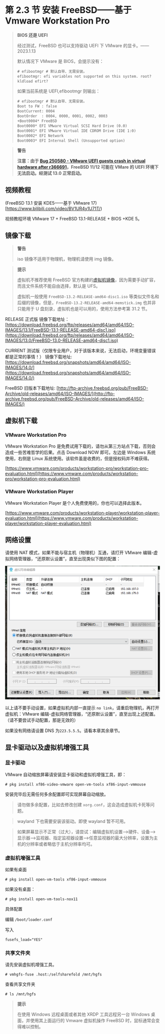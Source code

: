 # 第 2.3 节 安装 FreeBSD——基于 Vmware Workstation Pro

> **BIOS 还是 UEFI**
>
> 经过测试，FreeBSD 也可以支持驱动 UEFI 下 VMware 的显卡。——2023.1.13
>
> 默认情况下 VMware 是 BIOS，会提示没有：
>
> ```shell-session
> # efibootmgr # 默认自带、无需安装。
> efibootmgr: efi variables not supported on this system. root? kldload efirt?
> ```
>
> 如果当前系统是 UEFI,efibootmgr 则输出：
>
> ```shell-session
> # efibootmgr # 默认自带、无需安装。
> Boot to FW : false
> BootCurrent: 0004
> BootOrder  : 0004, 0000, 0001, 0002, 0003
> +Boot0004* FreeBSD
> Boot0000* EFI VMware Virtual SCSI Hard Drive (0.0)
> Boot0001* EFI VMware Virtual IDE CDROM Drive (IDE 1:0)
> Boot0002* EFI Network
> Boot0003* EFI Internal Shell (Unsupported option)
> ```

> **警告**
>
> **注意：由于 [Bug 250580 - VMware UEFI guests crash in virtual hardware after r366691](https://bugs.freebsd.org/bugzilla/show_bug.cgi?id=250580)，FreeBSD 11/12 可能在 VMare 的 UEFI 环境下无法启动。经测试 13.0 正常启动。**

## 视频教程

(FreeBSD 13.1 安装 KDE5——基于 VMware 17)[https://www.bilibili.com/video/BV1UR4y1U71T/)

视频教程环境 VMware 17 + FreeBSD 13.1-RELEASE + BIOS +KDE 5。

## 镜像下载

> **警告**
>
> iso 镜像不适用于物理机，物理机请使用 img 镜像。

>**提示**
>
>虚拟机不推荐使用 FreeBSD 官方构建的[虚拟机镜像](https://download.freebsd.org/releases/VM-IMAGES/13.2-RELEASE/amd64/Latest/)，因为需要手动扩容，而且文件系统不能自由选择，默认是 UFS。
>
>虚拟机一般使用 `FreeBSD-13.2-RELEASE-amd64-disc1.iso` 等类似文件名和后缀的镜像，但是，`FreeBSD-13.2-RELEASE-amd64-memstick.img` 也并非只能用于 U 盘刻录，虚拟机也是可以用的，使用方法参考第 31.2 节。

RELEASE 正式版 镜像下载地址：[https://download.freebsd.org/ftp/releases/amd64/amd64/ISO-IMAGES/13.1/FreeBSD-13.1-RELEASE-amd64-disc1.iso](https://download.freebsd.org/ftp/releases/amd64/amd64/ISO-IMAGES/13.0/FreeBSD-13.0-RELEASE-amd64-disc1.iso)

CURRENT 测试版（仅限专业用户，对于该版本来说，无法启动，环境变量错误都是正常的事情！） 镜像下载地址: [https://download.freebsd.org/snapshots/amd64/amd64/ISO-IMAGES/14.0/](https://download.freebsd.org/snapshots/amd64/amd64/ISO-IMAGES/14.0/)

FreeBSD 旧版本下载地址: [http://ftp-archive.freebsd.org/pub/FreeBSD-Archive/old-releases/amd64/ISO-IMAGES/](http://ftp-archive.freebsd.org/pub/FreeBSD-Archive/old-releases/amd64/ISO-IMAGES/)



## 虚拟机下载

### VMware Workstation Pro

VMware Workstation Pro 是免费试用下载的，请勿从第三方站点下载，否则会造成一些苦难哲学的后果。点击 Download NOW 即可。左边是 Windows 系统使用，右侧是 Linux 系统使用。该软件虽是收费的，但是授权码并不难获得。

[https://www.vmware.com/products/workstation-pro/workstation-pro-evaluation.html](https://www.vmware.com/products/workstation-pro/workstation-pro-evaluation.html)

### VMware Workstation Player

VMware Workstation Player 是个人免费使用的，你也可以选择此版本。

[https://www.vmware.com/products/workstation-player/workstation-player-evaluation.html](https://www.vmware.com/products/workstation-player/workstation-player-evaluation.html)

## 网络设置

请使用 NAT 模式，如果不能与宿主机（物理机）互通，请打开 VMware 编辑-虚拟网络管理器，“还原默认设置”，直至出现类似下图的配置：


![vmware network on freebsd](../.gitbook/assets/net1.png)

以上请不要手动设置，如果虚拟机内部一直提示 `no link`，请重启物理机，再打开虚拟机：VMware 编辑-虚拟网络管理器，“还原默认设置”，直至出现上述配置。（请不要尝试手动配置，那是无效的）

如果没有网络请设置 DNS 为`223.5.5.5`。请看本章其余章节。

## 显卡驱动以及虚拟机增强工具

### 显卡驱动

VMware 自动缩放屏幕请安装显卡驱动和虚拟机增强工具，即：

```shell-session
# pkg install xf86-video-vmware open-vm-tools xf86-input-vmmouse
```

安装完毕后无需任何多余配置即可实现屏幕自动缩放。

> 请勿做多余配置，比如去修改创建 `xorg.conf`，这会造成虚拟机卡死等问题。

> wayland 下也需要安装该驱动。即使 wayland 暂不可用。

> 如果屏幕显示不正常（过大），请尝试：编辑虚拟机设置——>硬件、设备——>显示器——>监视器、指定监视器设置——>任意监视器的最大分辨率，设置为主机的分辨率或者略低于主机分辨率均可。

### 虚拟机增强工具

如果有桌面

```shell-session
# pkg install open-vm-tools xf86-input-vmmouse
```

如果没有桌面：

```shell-session
# pkg install open-vm-tools-nox11
```

具体配置

编辑 `/boot/loader.conf`

写入

```shell-session
fusefs_load="YES"
```

### 共享文件夹

请先安装虚拟机增强工具。

```shell-session
# vmhgfs-fuse .host:/selfsharefold /mnt/hgfs
```

查看共享文件夹

```shell-session
# ls /mnt/hgfs
```

> **提示**
>
> 在使用 Windows 远程桌面或者其他 XRDP 工具远程另一台 Windows 桌面，并使用其上面运行的 Vmware 虚拟机操作 FreeBSD 时，鼠标通常会变得难以控制。

